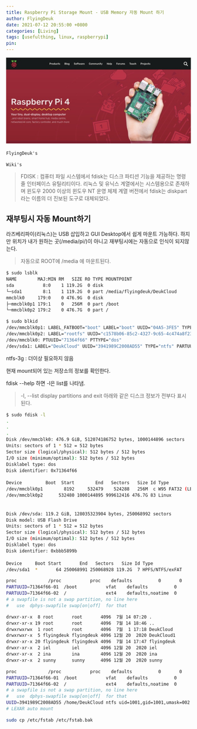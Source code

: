 ```yaml
---
title: Raspberry Pi Storage Mount - USB Memory 자동 Mount 하기
author: FlyingDeuk
date: 2021-07-12 20:55:00 +0800
categories: [Living]
tags: [usefulthing, linux, raspberrypi]
pin:
---
```

![pi](/img/living/pi/pi.jpg)

`FlyingDeuk's`
>

`Wiki's`
> FDISK : 컴퓨터 파일 시스템에서 fdisk는 디스크 파티션 기능을 제공하는 명령 줄 인터페이스 유틸리티이다. 리눅스 및 유닉스 계열에서는 시스템용으로 존재하며 윈도우 2000 이상의 윈도우 NT 운영 체제 계열 버전에서 fdisk는 diskpart라는 이름의 더 진보된 도구로 대체되었다.

## 재부팅시 자동 Mount하기
라즈베리파이(리눅스)는 USB 삽입하고 GUI Desktop에서 쉽게 마운트 가능하다. 하지만 위치가 내가 원하는 곳(/media/pi/)이 아니고 재부팅시에는 자동으로 인식이 되지않는다.
>자동으로 ROOT에 /media 에 마운트된다.

```bash
$ sudo lsblk
NAME        MAJ:MIN RM   SIZE RO TYPE MOUNTPOINT
sda           8:0    1 119.2G  0 disk
└─sda1        8:1    1 119.2G  0 part /media/flyingdeuk/DeukCloud
mmcblk0     179:0    0 476.9G  0 disk
├─mmcblk0p1 179:1    0   256M  0 part /boot
└─mmcblk0p2 179:2    0 476.7G  0 part /
```

```bash
$ sudo blkid
/dev/mmcblk0p1: LABEL_FATBOOT="boot" LABEL="boot" UUID="04A5-3FE5" TYPE="vfat" PARTUUID="71364f66-01"
/dev/mmcblk0p2: LABEL="rootfs" UUID="c1578b06-85c2-4327-9c65-4c474a8f23f9" TYPE="ext4" PARTUUID="71364f66-02"
/dev/mmcblk0: PTUUID="71364f66" PTTYPE="dos"
/dev/sda1: LABEL="DeukCloud" UUID="3941989C2008AD55" TYPE="ntfs" PARTUUID="bbb5899b-01"
```

ntfs-3g : 더이상 필요하지 않음

현재 mount되어 있는 저장소의 정보를 확인한다.


fdisk --help 하면 -l은 list를 나타냄.

> -l, --list  display partitions and exit
아래와 같은 디스크 정보가 전부다 표시된다.

```bash
$ sudo fdisk -l
.
.
.
Disk /dev/mmcblk0: 476.9 GiB, 512074186752 bytes, 1000144896 sectors
Units: sectors of 1 * 512 = 512 bytes
Sector size (logical/physical): 512 bytes / 512 bytes
I/O size (minimum/optimal): 512 bytes / 512 bytes
Disklabel type: dos
Disk identifier: 0x71364f66

Device         Boot  Start        End   Sectors   Size Id Type
/dev/mmcblk0p1        8192     532479    524288   256M  c W95 FAT32 (LBA)
/dev/mmcblk0p2      532480 1000144895 999612416 476.7G 83 Linux


Disk /dev/sda: 119.2 GiB, 128035323904 bytes, 250068992 sectors
Disk model: USB Flash Drive
Units: sectors of 1 * 512 = 512 bytes
Sector size (logical/physical): 512 bytes / 512 bytes
I/O size (minimum/optimal): 512 bytes / 512 bytes
Disklabel type: dos
Disk identifier: 0xbbb5899b

Device     Boot Start       End   Sectors   Size Id Type
/dev/sda1  *       64 250068991 250068928 119.2G  7 HPFS/NTFS/exFAT
```

```bash
proc            /proc           proc    defaults          0       0
PARTUUID=71364f66-01  /boot           vfat    defaults          0       2
PARTUUID=71364f66-02  /               ext4    defaults,noatime  0       1
# a swapfile is not a swap partition, no line here
#   use  dphys-swapfile swap[on|off]  for that
```

```bash
drwxr-xr-x  8 root       root       4096  7월 14 07:20 .
drwxr-xr-x 19 root       root       4096  7월 14 18:46 ..
drwxrwxrwx  1 root       root       4096  7월  1 17:18 DeukCloud
drwxrwxr-x  5 flyingdeuk flyingdeuk 4096 12월 20  2020 DeukCloud1
drwxr-xr-x 20 flyingdeuk flyingdeuk 4096  7월 14 17:47 flyingdeuk
drwxr-xr-x  2 iel        iel        4096 12월 20  2020 iel
drwxr-xr-x  2 ina        ina        4096 12월 20  2020 ina
drwxr-xr-x  2 sunny      sunny      4096 12월 20  2020 sunny
```

```bash
proc            /proc           proc    defaults          0       0
PARTUUID=71364f66-01  /boot           vfat    defaults          0       2
PARTUUID=71364f66-02  /               ext4    defaults,noatime  0       1
# a swapfile is not a swap partition, no line here
#   use  dphys-swapfile swap[on|off]  for that
UUID=3941989C2008AD55 /home/DeukCloud ntfs uid=1001,gid=1001,umask=002 0 0
# LEXAR auto mount
```


```bash
sudo cp /etc/fstab /etc/fstab.bak
```
